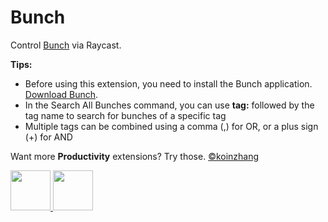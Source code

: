# Bunch

Control [Bunch](https://bunchapp.co) via Raycast.

**Tips:**

- Before using this extension, you need to install the Bunch application. [Download Bunch](https://bunchapp.co/download/).
- In the Search All Bunches command, you can use **tag:** followed by the tag name to search for bunches of a specific tag
- Multiple tags can be combined using a comma (,) for OR, or a plus sign (+) for AND

Want more **Productivity** extensions? Try those. [©koinzhang](https://www.raycast.com/koinzhang)

<a title="Install Dock Tinker Raycast Extension" href="https://www.raycast.com/koinzhang/dock-tinker#install">
<img height="64" style="height: 64px" src="https://assets.raycast.com/koinzhang/dock-tinker/install_button@2x.png">
</a><a title="Install Hide Files Raycast Extension" href="https://www.raycast.com/koinzhang/hide-files#install">
<img height="64" style="height: 64px" src="https://assets.raycast.com/koinzhang/hide-files/install_button@2x.png">
</a>
